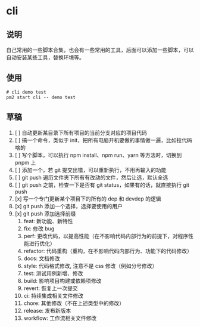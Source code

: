 # cli

## 说明

自己常用的一些脚本合集，也会有一些常用的工具，后面可以添加一些脚本，可以自动安装某些工具，替换环境等。

## 使用

```shell
# cli demo test
pm2 start cli -- demo test
```

## 草稿

1. [ ] 自动更新某目录下所有项目的当前分支对应的项目代码
2. [ ] 搞一个命令，类似于 init，把所有电脑开机要做的事情做一遍，比如拉代码啥的
3. [ ] 写个脚本，可以执行 npm install、npm run、yarn 等方法时，切换到 pnpm 上
4. [ ] 添加一个，若 git 提交出错，可以重新执行，不用再输入的功能
5. [ ] git push 遍历文件夹下所有有改动的文件，然后让选，默认全选
6. [ ] git push 之前，检查一下是否有 git status，如果有的话，就直接执行 git push
7. [x] 写一个专门更新某个项目下的所有的 dep 和 devdep 的逻辑
8. [x] git push 添加一个选择，选择要使用的用户
9. [x] git push 添加选择前缀
   1. feat: 新功能、新特性
   2. fix: 修改 bug
   3. perf: 更改代码，以提高性能（在不影响代码内部行为的前提下，对程序性能进行优化）
   4. refactor: 代码重构（重构，在不影响代码内部行为、功能下的代码修改）
   5. docs: 文档修改
   6. style: 代码格式修改, 注意不是 css 修改（例如分号修改）
   7. test: 测试用例新增、修改
   8. build: 影响项目构建或依赖项修改
   9. revert: 恢复上一次提交
   10. ci: 持续集成相关文件修改
   11. chore: 其他修改（不在上述类型中的修改）
   12. release: 发布新版本
   13. workflow: 工作流相关文件修改
